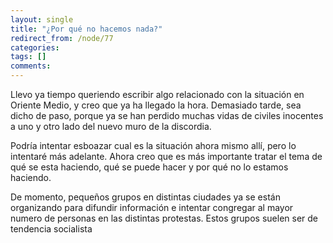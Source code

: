 ```yaml
---
layout: single
title: "¿Por qué no hacemos nada?"
redirect_from: /node/77
categories:
tags: []
comments: 
---
```

Llevo ya tiempo queriendo escribir algo relacionado con la situación en Oriente Medio, y creo que ya ha llegado la hora. Demasiado tarde, sea dicho de paso, porque ya se han perdido muchas vidas de civiles inocentes a uno y otro lado del nuevo muro de la discordia.  

Podría intentar esboazar cual es la situación ahora mismo allí, pero lo intentaré más adelante. Ahora creo que es más importante tratar el tema de qué se esta haciendo, qué se puede hacer y por qué no lo estamos haciendo.  

De momento, pequeños grupos en distintas ciudades ya se están organizando para difundir información e intentar congregar al mayor numero de personas en las distintas protestas. Estos grupos suelen ser de tendencia socialista
